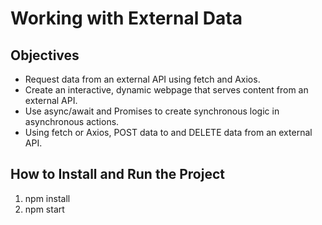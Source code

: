 # Working with External Data

## Objectives

- Request data from an external API using fetch and Axios.
- Create an interactive, dynamic webpage that serves content from an external API.
- Use async/await and Promises to create synchronous logic in asynchronous actions.
- Using fetch or Axios, POST data to and DELETE data from an external API.

## How to Install and Run the Project

1. npm install
2. npm start
